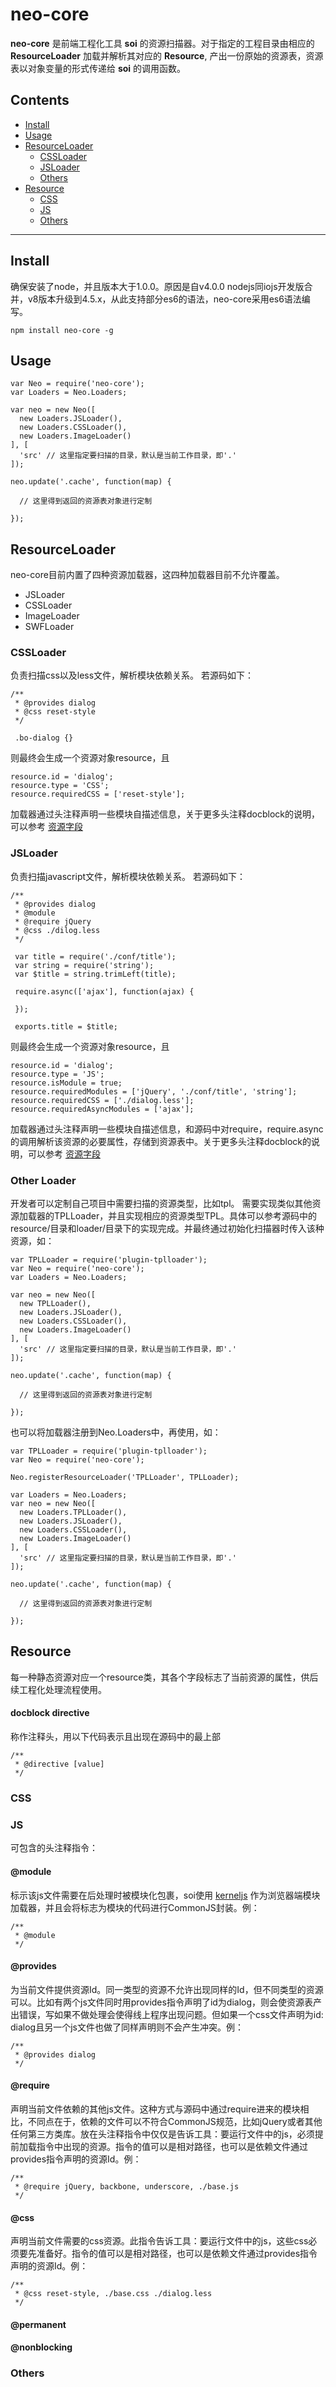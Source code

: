 neo-core
=========
__neo-core__ 是前端工程化工具 __soi__ 的资源扫描器。对于指定的工程目录由相应的 __ResourceLoader__ 加载并解析其对应的 __Resource__, 产出一份原始的资源表，资源表以对象变量的形式传递给 __soi__ 的调用函数。

## Contents
* [Install](#install)
* [Usage](#usage)
* [ResourceLoader](#resourceloader)
   * [CSSLoader](#cssloader)
   * [JSLoader](#jsloader)
   * [Others](#other-loader)
* [Resource](#resource)
   * [CSS](#css)
   * [JS](#js)
   * [Others](#other-resource)

----
## Install
确保安装了node，并且版本大于1.0.0。原因是自v4.0.0 nodejs同iojs开发版合并，v8版本升级到4.5.x，从此支持部分es6的语法，neo-core采用es6语法编写。

```
npm install neo-core -g
```

## Usage

```
var Neo = require('neo-core');
var Loaders = Neo.Loaders;

var neo = new Neo([
  new Loaders.JSLoader(),
  new Loaders.CSSLoader(),
  new Loaders.ImageLoader()
], [
  'src' // 这里指定要扫描的目录，默认是当前工作目录，即'.'
]);

neo.update('.cache', function(map) {

  // 这里得到返回的资源表对象进行定制
  
});

```
## ResourceLoader
neo-core目前内置了四种资源加载器，这四种加载器目前不允许覆盖。

* JSLoader
* CSSLoader
* ImageLoader
* SWFLoader


### CSSLoader
负责扫描css以及less文件，解析模块依赖关系。
若源码如下：

```
/**
 * @provides dialog
 * @css reset-style
 */
 
 .bo-dialog {}

```
则最终会生成一个资源对象resource，且

```
resource.id = 'dialog';
resource.type = 'CSS';
resource.requiredCSS = ['reset-style'];

```
加载器通过头注释声明一些模块自描述信息，关于更多头注释docblock的说明，可以参考 [资源字段](#css)

### JSLoader
负责扫描javascript文件，解析模块依赖关系。
若源码如下：

```
/**
 * @provides dialog
 * @module
 * @require jQuery
 * @css ./dilog.less
 */
 
 var title = require('./conf/title');
 var string = require('string');
 var $title = string.trimLeft(title);
 
 require.async(['ajax'], function(ajax) {
 
 });
 
 exports.title = $title;

```
则最终会生成一个资源对象resource，且

```
resource.id = 'dialog';
resource.type = 'JS';
resource.isModule = true;
resource.requiredModules = ['jQuery', './conf/title', 'string'];
resource.requiredCSS = ['./dialog.less'];
resource.requiredAsyncModules = ['ajax'];

```
加载器通过头注释声明一些模块自描述信息，和源码中对require，require.async的调用解析该资源的必要属性，存储到资源表中。关于更多头注释docblock的说明，可以参考 [资源字段](#js)


### Other Loader
开发者可以定制自己项目中需要扫描的资源类型，比如tpl。
需要实现类似其他资源加载器的TPLLoader，并且实现相应的资源类型TPL。具体可以参考源码中的resource/目录和loader/目录下的实现完成。并最终通过初始化扫描器时传入该种资源，如：

```
var TPLLoader = require('plugin-tplloader');
var Neo = require('neo-core');
var Loaders = Neo.Loaders;

var neo = new Neo([
  new TPLLoader(),
  new Loaders.JSLoader(),
  new Loaders.CSSLoader(),
  new Loaders.ImageLoader()
], [
  'src' // 这里指定要扫描的目录，默认是当前工作目录，即'.'
]);

neo.update('.cache', function(map) {

  // 这里得到返回的资源表对象进行定制
  
});

```
也可以将加载器注册到Neo.Loaders中，再使用，如：

```
var TPLLoader = require('plugin-tplloader');
var Neo = require('neo-core');

Neo.registerResourceLoader('TPLLoader', TPLLoader);

var Loaders = Neo.Loaders;
var neo = new Neo([
  new Loaders.TPLLoader(),
  new Loaders.JSLoader(),
  new Loaders.CSSLoader(),
  new Loaders.ImageLoader()
], [
  'src' // 这里指定要扫描的目录，默认是当前工作目录，即'.'
]);

neo.update('.cache', function(map) {

  // 这里得到返回的资源表对象进行定制
  
});

```

## Resource
每一种静态资源对应一个resource类，其各个字段标志了当前资源的属性，供后续工程化处理流程使用。
#### docblock directive
称作注释头，用以下代码表示且出现在源码中的最上部

```
/**
 * @directive [value]
 */
```
### CSS



### JS

可包含的头注释指令：
#### **@module**       
标示该js文件需要在后处理时被模块化包裹，soi使用 [kerneljs][kerneljs] 作为浏览器端模块加载器，并且会将标志为模块的代码进行CommonJS封装。例：

```
/**
 * @module
 */
```
#### **@provides**     
为当前文件提供资源Id。同一类型的资源不允许出现同样的Id，但不同类型的资源可以。比如有两个js文件同时用provides指令声明了id为dialog，则会使资源表产出错误，写如果不做处理会使得线上程序出现问题。但如果一个css文件声明为id: dialog且另一个js文件也做了同样声明则不会产生冲突。例：

```
/**
 * @provides dialog
 */
```

#### **@require** 
声明当前文件依赖的其他js文件。这种方式与源码中通过require进来的模块相比，不同点在于，依赖的文件可以不符合CommonJS规范，比如jQuery或者其他任何第三方类库。放在头注释指令中仅仅是告诉工具：要运行文件中的js，必须提前加载指令中出现的资源。指令的值可以是相对路径，也可以是依赖文件通过provides指令声明的资源Id。例：

```
/**
 * @require jQuery, backbone, underscore, ./base.js
 */
``` 
     
#### **@css**
声明当前文件需要的css资源。此指令告诉工具：要运行文件中的js，这些css必须要先准备好。指令的值可以是相对路径，也可以是依赖文件通过provides指令声明的资源Id。例：

```
/**
 * @css reset-style, ./base.css ./dialog.less
 */
``` 

#### **@permanent**



#### **@nonblocking**


### Others


[kerneljs]: https://github.com/AceMood/kerneljs/  "kerneljs"











